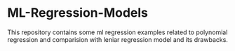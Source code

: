 # ML-Regression-Models
This repository contains some ml regression examples
related to polynomial regression and comparision with leniar regression model and its drawbacks.
